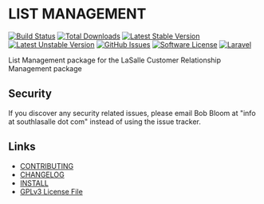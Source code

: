 # LIST MANAGEMENT

[![Build Status](https://img.shields.io/travis/lasallecrm/lasallecrm-l5-listmanagement-pkg/master.svg?style=flat-square)](https://travis-ci.org/lasallecrm/lasallecrm-l5-listmanagement-pkg)
[![Total Downloads](https://img.shields.io/packagist/dt/lasallecrm/listmanagement.svg?style=flat-square)](https://packagist.org/packages/lasallecrm/listmanagement)
[![Latest Stable Version](https://poser.pugx.org/lasallecrm/listmanagement/v/stable.svg)](https://packagist.org/packages/lasallecrm/listmanagement)
[![Latest Unstable Version](https://poser.pugx.org/lasallecrm/listmanagement/v/unstable.svg)](https://packagist.org/packages/lasallecrm/listmanagement)
[![GitHub Issues](https://img.shields.io/github/issues/lasallecrm/lasallecrm-l5-listmanagement-pkg.svg)](https://github.com/lasallecrm/lasallecrm-l5-listmanagement-pkg/issues)
[![Software License](https://img.shields.io/badge/license-GPLv3-brightgreen.svg?style=flat-square)](LICENSE.md)
[![Laravel](https://img.shields.io/badge/Laravel-v5-brightgreen.svg?style=flat-square)](http://laravel.com)


List Management package for the LaSalle Customer Relationship Management package


## Security

If you discover any security related issues, please email Bob Bloom at "info at southlasalle dot com" instead of using the issue tracker.


## Links

* [CONTRIBUTING](CONTRIBUTING.md)
* [CHANGELOG](CHANGELOG.md)
* [INSTALL](INSTALL.md)
* [GPLv3 License File](LICENSE.md)



